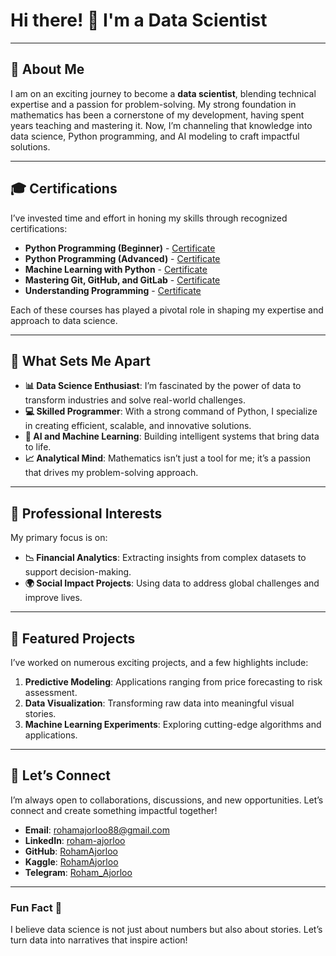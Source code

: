 # Hi there! 👋 I'm a Data Scientist

---

## 🚀 About Me

I am on an exciting journey to become a **data scientist**, blending technical expertise and a passion for problem-solving. My strong foundation in mathematics has been a cornerstone of my development, having spent years teaching and mastering it. Now, I’m channeling that knowledge into data science, Python programming, and AI modeling to craft impactful solutions.

---

## 🎓 Certifications

I’ve invested time and effort in honing my skills through recognized certifications:

- **Python Programming (Beginner)** - [Certificate](https://maktabkhooneh.org/certificates/MK-YOZXW4)
- **Python Programming (Advanced)** - [Certificate](https://maktabkhooneh.org/certificates/MK-OHI6F3)
- **Machine Learning with Python** - [Certificate](https://maktabkhooneh.org/certificates/MK-19092M)
- **Mastering Git, GitHub, and GitLab** - [Certificate](https://faradars.org/verify/4D43F8B8)
- **Understanding Programming** - [Certificate](https://maktabkhooneh.org/certificates/MK-O7LJT7)

Each of these courses has played a pivotal role in shaping my expertise and approach to data science.

---

## 🌟 What Sets Me Apart

- **📊 Data Science Enthusiast**: I’m fascinated by the power of data to transform industries and solve real-world challenges.
- **💻 Skilled Programmer**: With a strong command of Python, I specialize in creating efficient, scalable, and innovative solutions.
- **🧠 AI and Machine Learning**: Building intelligent systems that bring data to life.
- **📈 Analytical Mind**: Mathematics isn’t just a tool for me; it’s a passion that drives my problem-solving approach.

---

## 💼 Professional Interests

My primary focus is on:

- **📉 Financial Analytics**: Extracting insights from complex datasets to support decision-making.
- **🌍 Social Impact Projects**: Using data to address global challenges and improve lives.

---

## 📂 Featured Projects

I’ve worked on numerous exciting projects, and a few highlights include:

1. **Predictive Modeling**: Applications ranging from price forecasting to risk assessment.
2. **Data Visualization**: Transforming raw data into meaningful visual stories.
3. **Machine Learning Experiments**: Exploring cutting-edge algorithms and applications.

---

## 🤝 Let’s Connect

I’m always open to collaborations, discussions, and new opportunities. Let’s connect and create something impactful together!

- **Email**: [rohamajorloo88@gmail.com](mailto:rohamajorloo88@gmail.com)
- **LinkedIn**: [roham-ajorloo](https://www.linkedin.com/in/roham-ajorloo)
- **GitHub**: [RohamAjorloo](https://github.com/RohamAjorloo)
- **Kaggle**: [RohamAjorloo](https://kaggle.com/RohamAjorlo)
- **Telegram**: [Roham_Ajorloo](https://t.me/Roham_Ajorloo)
---

### Fun Fact 🎉

I believe data science is not just about numbers but also about stories. Let’s turn data into narratives that inspire action!
